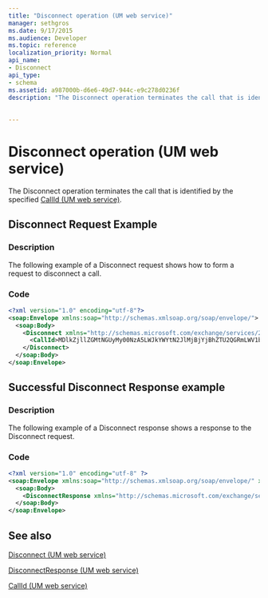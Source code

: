 ```yaml
---
title: "Disconnect operation (UM web service)"
manager: sethgros
ms.date: 9/17/2015
ms.audience: Developer
ms.topic: reference
localization_priority: Normal
api_name:
- Disconnect
api_type:
- schema
ms.assetid: a987000b-d6e6-49d7-944c-e9c278d0236f
description: "The Disconnect operation terminates the call that is identified by the specified CallId (UM web service)."
 
 
---
```


# Disconnect operation (UM web service)

The Disconnect operation terminates the call that is identified by the specified [CallId (UM web service)](callid-um-web-service.md).
  
## Disconnect Request Example

### Description

The following example of a Disconnect request shows how to form a request to disconnect a call.
  
### Code

```XML
<?xml version="1.0" encoding="utf-8"?>
<soap:Envelope xmlns:soap="http://schemas.xmlsoap.org/soap/envelope/">
  <soap:Body>
    <Disconnect xmlns="http://schemas.microsoft.com/exchange/services/2006/messages">
      <CallId>MDlkZjllZGMtNGUyMy00NzA5LWJkYWYtN2JlMjBjYjBhZTU2QGRmLWV1bS0wMS5leGNoYW5nZS5jb3JwLm1pY3Jvc29mdC5jb20=</CallId>
    </Disconnect>
  </soap:Body>
</soap:Envelope>
```

## Successful Disconnect Response example

### Description

The following example of a Disconnect response shows a response to the Disconnect request.
  
### Code

```XML
<?xml version="1.0" encoding="utf-8" ?> 
<soap:Envelope xmlns:soap="http://schemas.xmlsoap.org/soap/envelope/" xmlns:xsi="http://www.w3.org/2001/XMLSchema-instance" xmlns:xsd="http://www.w3.org/2001/XMLSchema">
  <soap:Body>
    <DisconnectResponse xmlns="http://schemas.microsoft.com/exchange/services/2006/messages" /> 
  </soap:Body>
</soap:Envelope>
```

## See also



[Disconnect (UM web service)](disconnect-um-web-service.md)
  
[DisconnectResponse (UM web service)](disconnectresponse-um-web-service.md)
  
[CallId (UM web service)](callid-um-web-service.md)

